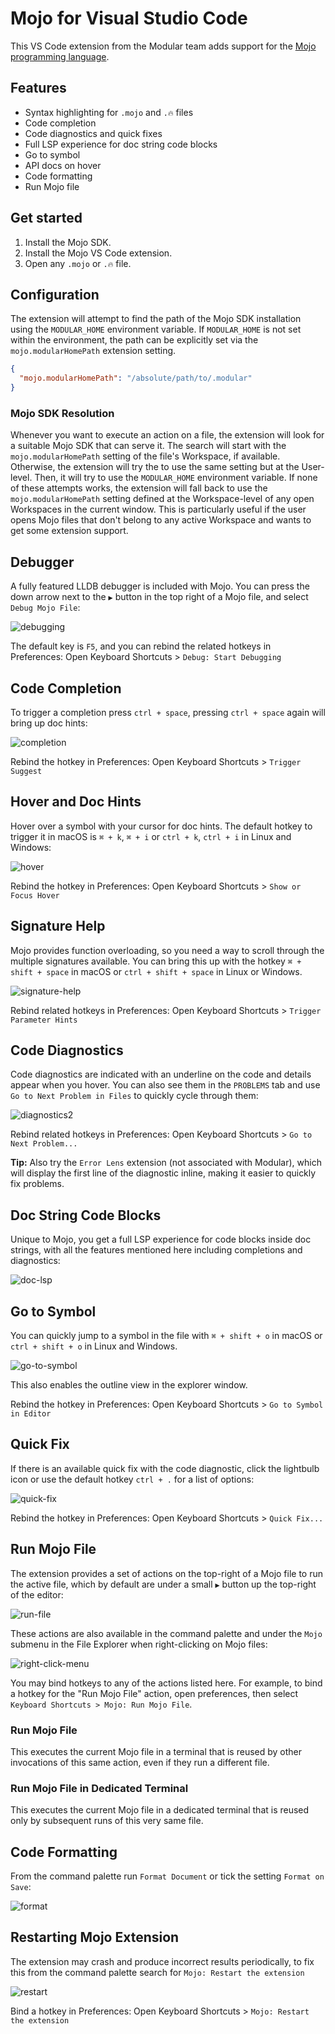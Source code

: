 # Mojo for Visual Studio Code

This VS Code extension from the Modular team adds support for the
[Mojo programming language](https://www.modular.com/mojo).

## Features

- Syntax highlighting for `.mojo` and `.🔥` files
- Code completion
- Code diagnostics and quick fixes
- Full LSP experience for doc string code blocks
- Go to symbol
- API docs on hover
- Code formatting
- Run Mojo file

## Get started

1. Install the Mojo SDK.
2. Install the Mojo VS Code extension.
3. Open any `.mojo` or `.🔥` file.

## Configuration

The extension will attempt to find the path of the Mojo SDK installation using
the `MODULAR_HOME` environment variable. If `MODULAR_HOME` is not set within
the environment, the path can be explicitly set via the `mojo.modularHomePath`
extension setting.

```json
{
  "mojo.modularHomePath": "/absolute/path/to/.modular"
}
```

### Mojo SDK Resolution

Whenever you want to execute an action on a file, the extension will look for a
suitable Mojo SDK that can serve it. The search will start with the
`mojo.modularHomePath` setting of the file's Workspace, if available. Otherwise,
the extension will try the to use the same setting but at the User-level. Then,
it will try to use the `MODULAR_HOME` environment variable. If none of these
attempts works, the extension will fall back to use the `mojo.modularHomePath`
setting defined at the Workspace-level of any open Workspaces in the current
window. This is particularly useful if the user opens Mojo files that don't
belong to any active Workspace and wants to get some extension support.

## Debugger

A fully featured LLDB debugger is included with Mojo. You can press the down
arrow next to the `▶️` button in the top right of a Mojo file, and select
`Debug Mojo File`:

![debugging](https://github.com/modular/mojo/assets/77730378/45c547c3-8f08-4f8c-85a4-1254d12a09f5)

The default key is `F5`, and you can rebind the related hotkeys in Preferences:
Open Keyboard Shortcuts > `Debug: Start Debugging`

## Code Completion

To trigger a completion press `ctrl + space`, pressing `ctrl + space` again will
bring up doc hints:

![completion](https://github.com/modular/mojo/assets/77730378/51af7c47-8c39-449b-a759-8351c543208a)

Rebind the hotkey in Preferences: Open Keyboard Shortcuts > `Trigger Suggest`

## Hover and Doc Hints

Hover over a symbol with your cursor for doc hints. The default hotkey
to trigger it in macOS is `⌘ + k`, `⌘ + i` or `ctrl + k`, `ctrl + i` in Linux
and Windows:

![hover](https://github.com/modular/mojo/assets/77730378/59881310-d2ec-481f-975a-d69d5e6c7ae3)

Rebind the hotkey in Preferences: Open Keyboard Shortcuts >
`Show or Focus Hover`

## Signature Help

Mojo provides function overloading, so you need a way to scroll through the
multiple signatures available. You can bring this up with the hotkey
`⌘ + shift + space` in macOS or `ctrl + shift + space` in Linux or Windows.

![signature-help](https://github.com/modular/mojo/assets/77730378/3994ab6d-ae4b-43af-9ddf-0d979c51330f)

Rebind related hotkeys in Preferences: Open Keyboard Shortcuts >
`Trigger Parameter Hints`

## Code Diagnostics

Code diagnostics are indicated with an underline on the code and details appear
when you hover. You can also see them in the `PROBLEMS` tab and use
`Go to Next Problem in Files` to quickly cycle through them:

![diagnostics2](https://github.com/modular/mojo/assets/77730378/b9d4c570-62da-4e82-981d-6d95ea8f34a2)

Rebind related hotkeys in Preferences: Open Keyboard Shortcuts >
`Go to Next Problem...`

**Tip:** Also try the `Error Lens` extension (not associated with Modular),
which will display the first line of the diagnostic inline, making it easier
to quickly fix problems.

## Doc String Code Blocks

Unique to Mojo, you get a full LSP experience for code blocks inside doc
strings, with all the features mentioned here including completions and
diagnostics:

![doc-lsp](https://github.com/modular/mojo/assets/77730378/c2d73fd0-66de-44e7-8125-511bf0237396)

## Go to Symbol

You can quickly jump to a symbol in the file with `⌘ + shift + o` in macOS or
`ctrl + shift + o` in Linux and Windows.

![go-to-symbol](https://github.com/modular/mojo/assets/77730378/1972e611-4a01-4a7f-945d-a3b5f10034a9)

This also enables the outline view in the explorer window.

Rebind the hotkey in Preferences: Open Keyboard Shortcuts >
`Go to Symbol in Editor`

## Quick Fix

If there is an available quick fix with the code diagnostic, click
the lightbulb icon or use the default hotkey `ctrl + .` for a list of options:

![quick-fix](https://github.com/modular/mojo/assets/77730378/b9bb1122-9fdc-4fbc-b3a8-28a54cd78704)

Rebind the hotkey in Preferences: Open Keyboard Shortcuts >
`Quick Fix...`

## Run Mojo File

The extension provides a set of actions on the top-right of a Mojo file to run
the active file, which by default are under a small `▶️` button up the
top-right of the editor:

![run-file](https://github.com/modular/mojo/assets/77730378/22ef37cf-154a-430b-9ef3-427dbab411fc)

These actions are also available in the command palette and under the `Mojo`
submenu in the File Explorer when right-clicking on Mojo files:

![right-click-menu](https://github.com/modular/mojo/assets/77730378/b267a44c-fa2c-425d-bada-7360cd338351)

You may bind hotkeys to any of the actions listed here. For example, to bind a
hotkey for the "Run Mojo File" action, open preferences, then select
`Keyboard Shortcuts > Mojo: Run Mojo File`.

### Run Mojo File

This executes the current Mojo file in a terminal that is reused by other
invocations of this same action, even if they run a different file.

### Run Mojo File in Dedicated Terminal

This executes the current Mojo file in a dedicated terminal that is reused only
by subsequent runs of this very same file.

## Code Formatting

From the command palette run `Format Document` or tick the setting
`Format on Save`:

![format](https://github.com/modular/mojo/assets/77730378/4e0e22c4-0216-41d7-b5a5-7f48a018fd81)

## Restarting Mojo Extension

The extension may crash and produce incorrect results periodically, to fix this
from the command palette search for `Mojo: Restart the extension`

![restart](https://github.com/modular/mojo/assets/77730378/c65bf84b-5c9b-4151-8176-2b098533dbe3)

Bind a hotkey in Preferences: Open Keyboard Shortcuts >
`Mojo: Restart the extension`
